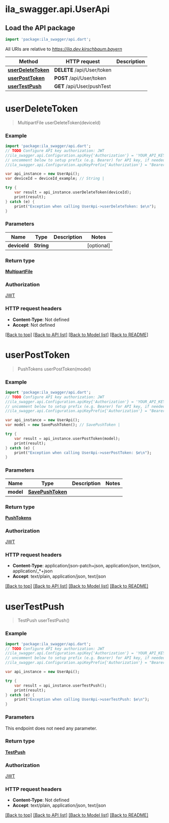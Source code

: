 # ila_swagger.api.UserApi

## Load the API package
```dart
import 'package:ila_swagger/api.dart';
```

All URIs are relative to *https://ila.dev.kirschbaum.bayern*

Method | HTTP request | Description
------------- | ------------- | -------------
[**userDeleteToken**](UserApi.md#userDeleteToken) | **DELETE** /api/User/token | 
[**userPostToken**](UserApi.md#userPostToken) | **POST** /api/User/token | 
[**userTestPush**](UserApi.md#userTestPush) | **GET** /api/User/pushTest | 


# **userDeleteToken**
> MultipartFile userDeleteToken(deviceId)



### Example 
```dart
import 'package:ila_swagger/api.dart';
// TODO Configure API key authorization: JWT
//ila_swagger.api.Configuration.apiKey{'Authorization'} = 'YOUR_API_KEY';
// uncomment below to setup prefix (e.g. Bearer) for API key, if needed
//ila_swagger.api.Configuration.apiKeyPrefix{'Authorization'} = "Bearer";

var api_instance = new UserApi();
var deviceId = deviceId_example; // String | 

try { 
    var result = api_instance.userDeleteToken(deviceId);
    print(result);
} catch (e) {
    print("Exception when calling UserApi->userDeleteToken: $e\n");
}
```

### Parameters

Name | Type | Description  | Notes
------------- | ------------- | ------------- | -------------
 **deviceId** | **String**|  | [optional] 

### Return type

[**MultipartFile**](File.md)

### Authorization

[JWT](../README.md#JWT)

### HTTP request headers

 - **Content-Type**: Not defined
 - **Accept**: Not defined

[[Back to top]](#) [[Back to API list]](../README.md#documentation-for-api-endpoints) [[Back to Model list]](../README.md#documentation-for-models) [[Back to README]](../README.md)

# **userPostToken**
> PushTokens userPostToken(model)



### Example 
```dart
import 'package:ila_swagger/api.dart';
// TODO Configure API key authorization: JWT
//ila_swagger.api.Configuration.apiKey{'Authorization'} = 'YOUR_API_KEY';
// uncomment below to setup prefix (e.g. Bearer) for API key, if needed
//ila_swagger.api.Configuration.apiKeyPrefix{'Authorization'} = "Bearer";

var api_instance = new UserApi();
var model = new SavePushToken(); // SavePushToken | 

try { 
    var result = api_instance.userPostToken(model);
    print(result);
} catch (e) {
    print("Exception when calling UserApi->userPostToken: $e\n");
}
```

### Parameters

Name | Type | Description  | Notes
------------- | ------------- | ------------- | -------------
 **model** | [**SavePushToken**](SavePushToken.md)|  | 

### Return type

[**PushTokens**](PushTokens.md)

### Authorization

[JWT](../README.md#JWT)

### HTTP request headers

 - **Content-Type**: application/json-patch+json, application/json, text/json, application/_*+json
 - **Accept**: text/plain, application/json, text/json

[[Back to top]](#) [[Back to API list]](../README.md#documentation-for-api-endpoints) [[Back to Model list]](../README.md#documentation-for-models) [[Back to README]](../README.md)

# **userTestPush**
> TestPush userTestPush()



### Example 
```dart
import 'package:ila_swagger/api.dart';
// TODO Configure API key authorization: JWT
//ila_swagger.api.Configuration.apiKey{'Authorization'} = 'YOUR_API_KEY';
// uncomment below to setup prefix (e.g. Bearer) for API key, if needed
//ila_swagger.api.Configuration.apiKeyPrefix{'Authorization'} = "Bearer";

var api_instance = new UserApi();

try { 
    var result = api_instance.userTestPush();
    print(result);
} catch (e) {
    print("Exception when calling UserApi->userTestPush: $e\n");
}
```

### Parameters
This endpoint does not need any parameter.

### Return type

[**TestPush**](TestPush.md)

### Authorization

[JWT](../README.md#JWT)

### HTTP request headers

 - **Content-Type**: Not defined
 - **Accept**: text/plain, application/json, text/json

[[Back to top]](#) [[Back to API list]](../README.md#documentation-for-api-endpoints) [[Back to Model list]](../README.md#documentation-for-models) [[Back to README]](../README.md)

